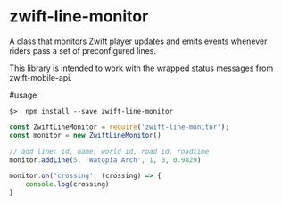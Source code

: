 # zwift-line-monitor
A class that monitors Zwift player updates and emits events whenever riders pass a set of preconfigured lines.

This library is intended to work with the wrapped status messages from zwift-mobile-api.

#usage
```
$>  npm install --save zwift-line-monitor
```

```javascript
const ZwiftLineMonitor = require('zwift-line-monitor');
const monitor = new ZwiftLineMonitor()

// add line: id, name, world id, road id, roadtime
monitor.addLine(5, 'Watopia Arch', 1, 0, 0.9829)

monitor.on('crossing', (crossing) => {
    console.log(crossing)
}
```